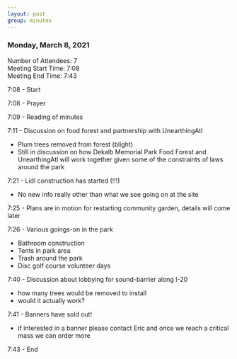 ```yaml
---
layout: post
group: minutes
---
```


### Monday, March 8, 2021  

Number of Attendees: 7  
Meeting Start Time: 7:08  
Meeting End Time: 7:43  


7:08 - Start

7:08 - Prayer

7:09 - Reading of minutes

7:11 - Discussion on food forest and partnership with UnearthingAtl
- Plum trees removed from forest (blight)
- Still in discussion on how Dekalb Memorial Park Food Forest and UnearthingAtl will work together given some of the constraints of laws around the park 

7:21 - Lidl construction has started (!!!)
- No new info really other than what we see going on at the site

7:25 - Plans are in motion for restarting community garden, details will come later

7:26 - Various goings-on in the park
- Bathroom construction 
- Tents in park area
- Trash around the park
- Disc golf course volunteer days

7:40 - Discussion about lobbying for sound-barrier along I-20
- how many trees would be removed to install
- would it actually work?

7:41 - Banners have sold out!
- if interested in a banner please contact Eric and once we reach a critical mass we can order more

7:43 - End